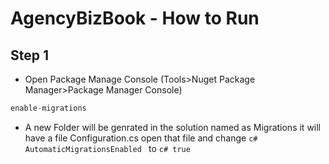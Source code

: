 # AgencyBizBook - How to Run

## Step 1

- Open Package Manage Console (Tools>Nuget Package Manager>Package Manager Console)

```c#
enable-migrations
```

- A new Folder will be genrated in the solution named as Migrations it will have a file Configuration.cs open that file and change ```c# AutomaticMigrationsEnabled ``` to ```c# true ```
